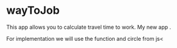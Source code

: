 # wayToJob

This app allows you to calculate travel time to work. 
My new app .

For implementation we will use the function and circle from js<
